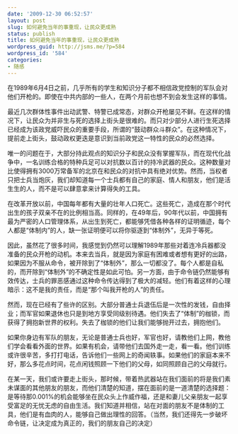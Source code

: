 ```yaml
---
date: '2009-12-30 06:52:57'
layout: post
slug: 如何避免当年的事重现，让民众更成熟
status: publish
title: 如何避免当年的事重现，让民众更成熟
wordpress_guid: http://jsms.me/?p=584
wordpress_id: '584'
categories:
- 随感
---
```


在1989年6月4日之前，几乎所有的学生和知识分子都不相信政党控制的军队会对他们开枪的。即使在中共内部的一些人，在两个月前也想不到会发生这样的事情。

最近几次群体性事件出动武警、特警已成常态，对群众开枪屡见不鲜。在这样的情况下，让民众为并非生与死的选择上街头是很难的。而只对少部分人进行生死选择已经成为该政党威吓民众的重要手段，所谓的“鼓动群众斗群众”。在这种情况下，提前走上街头，鼓动政权更迭是意识到当前政党这一特性的民众的必然选择。

唯一的问题在于，大部分持此观点的知识分子和民众没有掌握军队，而在现代化战争中，一名训练合格的特种兵足可以对抗数以百计的持冷武器的民众。这种数量对比使得拥有3000万常备军的北京在和民众的对抗中具有绝对优势。然而，当权者只把士兵当炮灰，我们却知道每一个士兵都有自己的家庭、情人和朋友，他们是活生生的人，而不是可以肆意拿来计算得失的工具。

在改革开放以前，中国每年都有大量的壮年人口死亡。这些死亡，造成在那个时代出生的孩子双亲不在的比例相当高。同样的，在49年后，90年代以前，中国拥有最为严密的人口管理体系，从出生到死亡，都能够凭借各种各样的证明循迹，每个人都是“体制内”的人，缺一张证明便可以将你驱逐到“体制外”，无异于等死。

因此，虽然花了很多时间，我感觉到仍然可以理解1989年那些对着连冷兵器都没准备的民众开枪的动机。本来去当兵，就是因为家庭有困难或者想有更好的出路，如果因为不服从命令，被开除到了“体制外”，那么一切都没了。每个人都是自私的，而开除到“体制外”的不确定性是如此可怕。另一方面，由于命令链仍然能够有效传达，士兵的罪恶感通过这种命令传达得到了极大的减轻。他们有着这样的心理暗示：这不是我的责任，而是“那个叫我开枪的人”的责任。

然而，现在已经有了些许的区别。大部分普通士兵退伍后是一次性的发钱，自由择业；而军官如果退休也只是到地方享受同级别待遇。他们失去了“体制”的枷锁，而获得了拥抱新世界的权利。失去了枷锁的他们让我们能够抛开过去，拥抱他们。

如果你身边有军队的朋友，无论是普通士兵也好，军官也好，请教他们上网，教他们学会看看外面的世界。如果有机会，请带他们去国外走一走，看一看。他们训练或许很辛苦，多打打电话，告诉他们一些网上的奇闻轶事。如果他们的家庭本来不好，那么多花点时间，花点闲钱照顾一下他们的父母，如同照顾自己的父母就行。

在某一天，我们或许要走上街头，那时候，带着热武器站在我们面前的将是我们素未谋面的其他朋友的朋友，而他们清楚的知道，摆在面前的是一道清楚的选择题：是等待那0.001%的机会能够坐在民众头上作威作福，还是和妻儿父亲朋友一起享受富足的无忧无虑的自由生活。我们知道并相信，站在对面的朋友不是体制的工具，他们是有血肉的人，能够自己做出理性的回答。（当然，我们还得先一步破坏命令链，让决定成为真正的，我们的朋友自己的决定）
